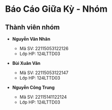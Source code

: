 # Báo Cáo Giữa Kỳ - Nhóm

## Thành viên nhóm

- **Nguyễn Văn Nhân**
    - Mã SV: 22115053122126
    - Lớp HP: 124LTTD03

- **Bùi Xuân Văn**
    - Mã SV: 22115053122147
    - Lớp HP: 124LTTD03

- **Nguyễn Công Trung**
    - Mã SV: 22115141122124
    - Lớp HP: 124LTTD03